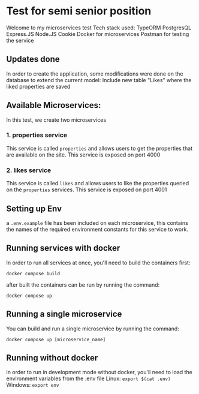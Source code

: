 # Test for semi senior position

Welcome to my microservices test
Tech stack used:
TypeORM
PostgresQL
Express.JS
Node.JS
Cookie
Docker for microservices
Postman for testing the service

## Updates done
In order to create the application, some modifications were done on the database to extend the current model:
Include new table "Likes" where the liked properties are saved

## Available Microservices:

In this test, we create two microservices

### 1. properties service

This service is called `properties` and allows users to get the properties that are available on the site. This service is exposed on port 4000

### 2. likes service

This service is called `likes` and allows users to like the properties queried on the `properties` services. This service is exposed on port 4001

## Setting up Env

a `.env.example` file has been included on each microservice, this contains the names of the required environment constants for this service to work.

## Running services with docker

In order to run all services at once, you'll need to build the containers first:

```
docker compose build
```

after built the containers can be run by running the command:
```
docker compose up
```

## Running a single microservice

You can build and run a single microservice by running the command:
```
docker compose up [microservice_name]
```

## Running without docker
in order to run in development mode without docker, you'll need to load the environment variables from the .env file
Linux: 
`export $(cat .env)`
Windows:
`export env`